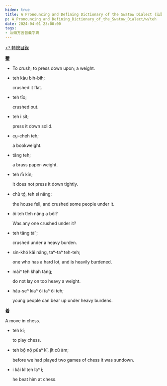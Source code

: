 ```yaml
---
hiden: true
title: A Pronouncing and Defining Dictionary of the Swatow Dialect (汕頭方言音義字典) / teh
p: A_Pronouncing_and_Defining_Dictionary_of_the_Swatow_Dialect/w/teh
date: 2024-04-01 23:00:00
tags: 
- 汕頭方言音義字典
---
```


[↩️ 轉總目錄](/A_Pronouncing_and_Defining_Dictionary_of_the_Swatow_Dialect)


**壓**
- To crush; to press down upon; a weight.

- teh kàu bih-bih;

  crushed it flat.

- teh tīo;

  crushed out.

- teh i sît;

  press it down solid.

- cṳ-cheh teh;

  a bookweight.

- tâng teh;

  a brass paper-weight.

- teh m̄ kín;

  it does not press it down tightly.

- chù tó̤, teh sí nâng;

  the house fell, and crushed some people under it.

- ôi teh tîeh nâng a bŏi?

  Was any one crushed under it?

- teh tăng tàⁿ;

  crushed under a heavy burden.

- sin-khó kâi nâng, taⁿ-taⁿ teh-teh;

  one who has a hard lot, and is heavily burdened.

- màiⁿ teh khah tăng;

  do not lay on too heavy a weight.

- hău-seⁿ kíaⁿ ŏi taⁿ ŏi teh;

  young people can bear up under heavy burdens.

**着**

A move in chess.

- teh kî;

  to play chess.

- teh bô̤ nŏ̤ pûaⁿ kî, jît cū àm;

  before we had played two games of chess it was sundown.

- i kâi kî teh îaⁿ i;

  he beat him at chess.